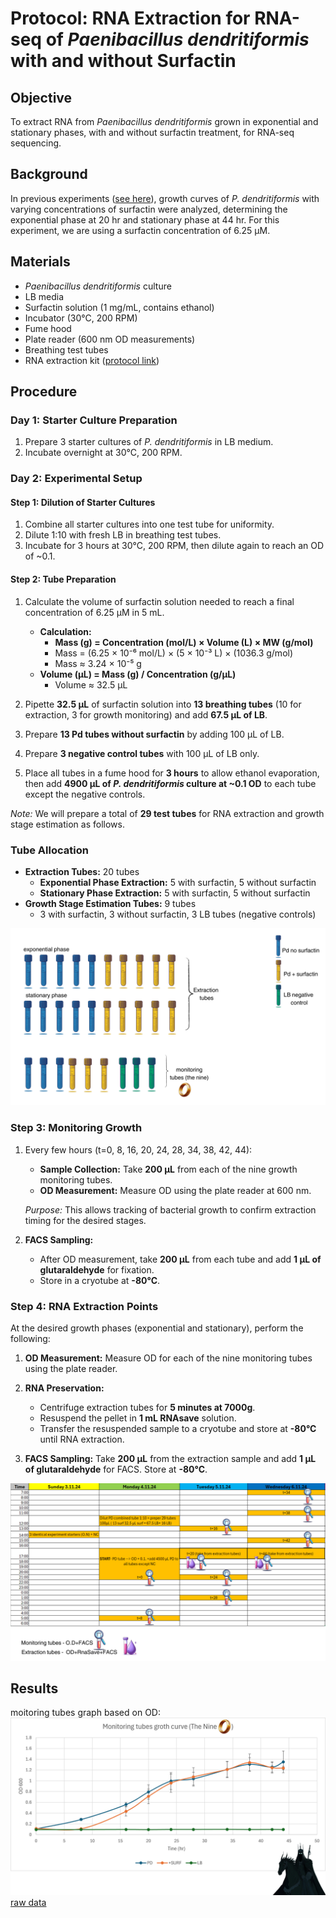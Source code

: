 # Protocol: RNA Extraction for RNA-seq of *Paenibacillus dendritiformis* with and without Surfactin

## Objective
To extract RNA from *Paenibacillus dendritiformis* grown in exponential and stationary phases, with and without surfactin treatment, for RNA-seq sequencing.

## Background
In previous experiments ([see here](../_posts/2024-09-16-Take%20two%20Effect%20of%20Surfactin%20on%20Paenibacillus%20dendritiformis%20Growth.md)), growth curves of *P. dendritiformis* with varying concentrations of surfactin were analyzed, determining the exponential phase at 20 hr and stationary phase at 44 hr. For this experiment, we are using a surfactin concentration of 6.25 µM.

## Materials
- *Paenibacillus dendritiformis* culture
- LB media
- Surfactin solution (1 mg/mL, contains ethanol)
- Incubator (30°C, 200 RPM)
- Fume hood
- Plate reader (600 nm OD measurements)
- Breathing test tubes
- RNA extraction kit ([protocol link](../_posts/2024-07-24-RNA%20Extraction%20Protocol.md))

## Procedure

### Day 1: Starter Culture Preparation
1. Prepare 3 starter cultures of *P. dendritiformis* in LB medium.
2. Incubate overnight at 30°C, 200 RPM.

### Day 2: Experimental Setup

#### Step 1: Dilution of Starter Cultures
1. Combine all starter cultures into one test tube for uniformity.
2. Dilute 1:10 with fresh LB in breathing test tubes.
3. Incubate for 3 hours at 30°C, 200 RPM, then dilute again to reach an OD of ~0.1.

#### Step 2: Tube Preparation
1. Calculate the volume of surfactin solution needed to reach a final concentration of 6.25 µM in 5 mL.
   - **Calculation:**
     - **Mass (g) = Concentration (mol/L) × Volume (L) × MW (g/mol)**
     - Mass = (6.25 × 10⁻⁶ mol/L) × (5 × 10⁻³ L) × (1036.3 g/mol)
     - Mass ≈ 3.24 × 10⁻⁵ g
   - **Volume (µL) = Mass (g) / Concentration (g/µL)**
     - Volume ≈ 32.5 µL

2. Pipette **32.5 µL** of surfactin solution into **13 breathing tubes** (10 for extraction, 3 for growth monitoring) and add **67.5 µL of LB**.
3. Prepare **13 Pd tubes without surfactin** by adding 100 µL of LB.
4. Prepare **3 negative control tubes** with 100 µL of LB only.

5. Place all tubes in a fume hood for **3 hours** to allow ethanol evaporation, then add **4900 µL of *P. dendritiformis* culture at ~0.1 OD** to each tube except the negative controls.

*Note:* We will prepare a total of **29 test tubes** for RNA extraction and growth stage estimation as follows.

### Tube Allocation
- **Extraction Tubes:** 20 tubes
  - **Exponential Phase Extraction:** 5 with surfactin, 5 without surfactin
  - **Stationary Phase Extraction:** 5 with surfactin, 5 without surfactin
- **Growth Stage Estimation Tubes:** 9 tubes
  - 3 with surfactin, 3 without surfactin, 3 LB tubes (negative controls)

![Tube Allocation Diagram](../images/growth%20extraction/tube%20destribution.png)

### Step 3: Monitoring Growth
1. Every few hours (t=0, 8, 16, 20, 24, 28, 34, 38, 42, 44):
   - **Sample Collection:** Take **200 µL** from each of the nine growth monitoring tubes.
   - **OD Measurement:** Measure OD using the plate reader at 600 nm.
   
   *Purpose:* This allows tracking of bacterial growth to confirm extraction timing for the desired stages.
   
2. **FACS Sampling:**
   - After OD measurement, take **200 µL** from each tube and add **1 µL of glutaraldehyde** for fixation.
   - Store in a cryotube at **-80°C**.

### Step 4: RNA Extraction Points

At the desired growth phases (exponential and stationary), perform the following:

1. **OD Measurement:** Measure OD for each of the nine monitoring tubes using the plate reader.
   
2. **RNA Preservation:**
   - Centrifuge extraction tubes for **5 minutes at 7000g**.
   - Resuspend the pellet in **1 mL RNAsave** solution.
   - Transfer the resuspended sample to a cryotube and store at **-80°C** until RNA extraction.

3. **FACS Sampling:** Take **200 µL** from the extraction sample and add **1 µL of glutaraldehyde** for FACS. Store at **-80°C**.

![sampling time table](../images/growth%20extraction/exp%20planing%201.png)

## Results
moitoring tubes graph based on OD:
![sampling time table](../images/growth%20extraction/the%20nine%20graph.png)
[raw data](../exel%20files/growth%20curve/the%20main%20show.xlsx)